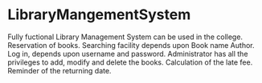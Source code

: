 # LibraryMangementSystem
Fully fuctional Library Management System can be used in the college. Reservation of books. Searching facility depends upon Book name Author. Log in, depends upon username and password. Administrator has all the privileges to add, modify and delete the books. Calculation of the late fee. Reminder of the returning date.
